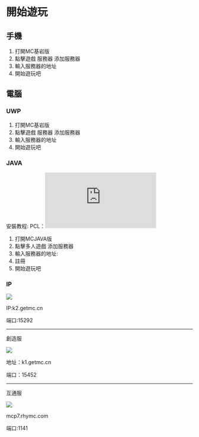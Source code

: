 # 開始遊玩

## 手機

1. 打開MC基岩版
2. 點擊遊戲 服務器 添加服務器
3. 輸入服務器的地址
4. 開始遊玩吧


## 電腦
### UWP
1. 打開MC基岩版
2. 點擊遊戲 服務器 添加服務器
3. 輸入服務器的地址
4. 開始遊玩吧

### JAVA
安裝教程:
PCL：<iframe src="https://www.youtube.com/embed/RoWobW3vFTc?start=59" title="YouTube video player" frameborder="0" allow="accelerometer; autoplay; clipboard-write; encrypted-media; gyroscope; picture-in-picture; web-share" allowfullscreen></iframe>

1. 打開MCJAVA版
2. 點擊多人遊戲 添加服務器
3. 輸入服務器的地址:
4. 註冊
5. 開始遊玩吧

### IP
<img src="//motd.smgoro.top/status_img?host=k2.getmc.cn:15292"></img>

IP:k2.getmc.cn

端口:15292
<hr>
創造服

<img src="//motd.smgoro.top/status_img?host=k1.getmc.cn:15452"></img>

地址：k1.getmc.cn

端口：15452
<hr>
互通服

<img src="//motd.smgoro.top/status_img?host=mcp7.rhymc.com:1141"></img>

mcp7.rhymc.com

端口:1141